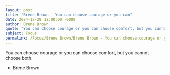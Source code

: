 ```yaml
---
layout: post
title: "Brene Brown - You can choose courage or you can"
date: 2024-12-28 12:00:00 -0000
author: Brene Brown
quote: "You can choose courage or you can choose comfort, but you cannot choose both."
subject: Focus
permalink: /Focus/Brene Brown/Brene Brown - You can choose courage or you can
---
```


You can choose courage or you can choose comfort, but you cannot choose both.

- Brene Brown
